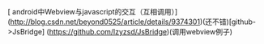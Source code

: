 

[ android中Webview与javascript的交互（互相调用）]
(http://blog.csdn.net/beyond0525/article/details/9374301)(还不错)[github->JsBridge]
(https://github.com/lzyzsd/JsBridge)(调用webview例子)
